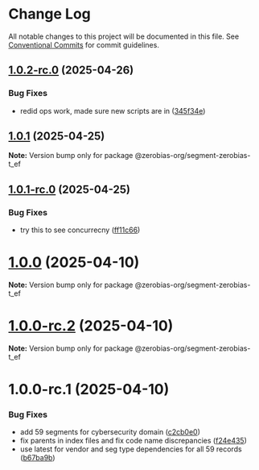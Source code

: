 # Change Log

All notable changes to this project will be documented in this file.
See [Conventional Commits](https://conventionalcommits.org) for commit guidelines.

## [1.0.2-rc.0](https://github.com/zerobias-org/segment/compare/@zerobias-org/segment-zerobias-t_ef@1.0.1...@zerobias-org/segment-zerobias-t_ef@1.0.2-rc.0) (2025-04-26)


### Bug Fixes

* redid ops work, made sure new scripts are in ([345f34e](https://github.com/zerobias-org/segment/commit/345f34ec926029dc141943b3e321676adb4a2888))





## [1.0.1](https://github.com/zerobias-org/segment/compare/@zerobias-org/segment-zerobias-t_ef@1.0.1-rc.0...@zerobias-org/segment-zerobias-t_ef@1.0.1) (2025-04-25)

**Note:** Version bump only for package @zerobias-org/segment-zerobias-t_ef





## [1.0.1-rc.0](https://github.com/zerobias-org/segment/compare/@zerobias-org/segment-zerobias-t_ef@1.0.0...@zerobias-org/segment-zerobias-t_ef@1.0.1-rc.0) (2025-04-25)


### Bug Fixes

* try this to see concurrecny ([ff11c66](https://github.com/zerobias-org/segment/commit/ff11c66d67cb9f185098fd640d4139178d29ae22))





# [1.0.0](https://github.com/zerobias-org/segment/compare/@zerobias-org/segment-zerobias-t_ef@1.0.0-rc.2...@zerobias-org/segment-zerobias-t_ef@1.0.0) (2025-04-10)

**Note:** Version bump only for package @zerobias-org/segment-zerobias-t_ef





# [1.0.0-rc.2](https://github.com/zerobias-org/segment/compare/@zerobias-org/segment-zerobias-t_ef@1.0.0-rc.1...@zerobias-org/segment-zerobias-t_ef@1.0.0-rc.2) (2025-04-10)

**Note:** Version bump only for package @zerobias-org/segment-zerobias-t_ef





# 1.0.0-rc.1 (2025-04-10)


### Bug Fixes

* add 59 segments for cybersecurity domain ([c2cb0e0](https://github.com/zerobias-org/segment/commit/c2cb0e0c1f1eabb51d7f5a6ae6db98c1516fcdbe))
* fix parents in index files and fix code name discrepancies ([f24e435](https://github.com/zerobias-org/segment/commit/f24e4352453caaa05074cc6bb66ee8ed21a4f11d))
* use latest for vendor and seg type dependencies for all 59 records ([b67ba9b](https://github.com/zerobias-org/segment/commit/b67ba9bed7a90fad3b084161ebc603b5b35214b8))

